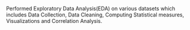 Performed Exploratory Data Analysis(EDA) on various datasets which includes Data Collection, Data Cleaning, Computing Statistical measures, Visualizations and Correlation Analysis.